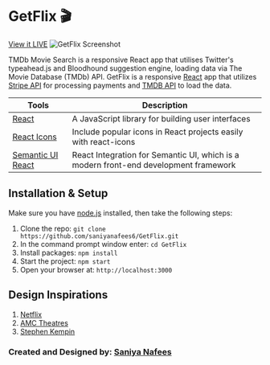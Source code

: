# GetFlix :clapper:

[View it LIVE](http://movie-rental-3745e.web.app)
![GetFlix Screenshot](GetFlix.png)

TMDb Movie Search is a responsive React app that utilises Twitter's typeahead.js and Bloodhound suggestion engine, loading data via The Movie Database (TMDb) API.
GetFlix is a responsive [React](http://facebook.github.io/react/index.html) app that utilizes [Stripe API](https://stripe.com) for processing payments and [TMDB API](https://developers.themoviedb.org/3) to load the data.

| Tools                                                    | Description                                                                        |
|----------------------------------------------------------|------------------------------------------------------------------------------------|
| [React](http://facebook.github.io/react/index.html)      |A JavaScript library for building user interfaces                                   |
| [React Icons](https://react-icons.github.io/react-icons/)|Include popular icons in React projects easily with react-icons                     |
| [Semantic UI React](https://react.semantic-ui.com)       |React Integration for Semantic UI, which is a modern front-end development framework|      

## Installation & Setup
Make sure you have [node.js](http://nodejs.org/download/) installed, then take the following steps:
1. Clone the repo: `git clone https://github.com/saniyanafees6/GetFlix.git`
2. In the command prompt window enter: `cd GetFlix`
2. Install packages: `npm install` 
3. Start the project: `npm start`
4. Open your browser at: `http://localhost:3000`


## Design Inspirations
1. [Netflix](https://www.netflix.com/)
2. [AMC Theatres](https://www.amctheatres.com)
3. [Stephen Kempin](https://github.com/SKempin/reactjs-tmdb-app)


### Created and Designed by: [Saniya Nafees](https://www.saniyanafees.com)
